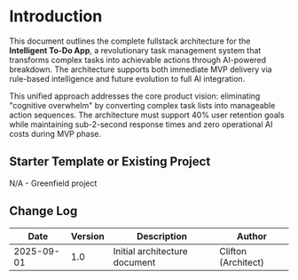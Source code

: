 # Introduction

This document outlines the complete fullstack architecture for the **Intelligent To-Do App**, a revolutionary task management system that transforms complex tasks into achievable actions through AI-powered breakdown. The architecture supports both immediate MVP delivery via rule-based intelligence and future evolution to full AI integration.

This unified approach addresses the core product vision: eliminating "cognitive overwhelm" by converting complex task lists into manageable action sequences. The architecture must support 40% user retention goals while maintaining sub-2-second response times and zero operational AI costs during MVP phase.

## Starter Template or Existing Project

N/A - Greenfield project

## Change Log

| Date | Version | Description | Author |
|------|---------|-------------|---------|
| 2025-09-01 | 1.0 | Initial architecture document | Clifton (Architect) |
